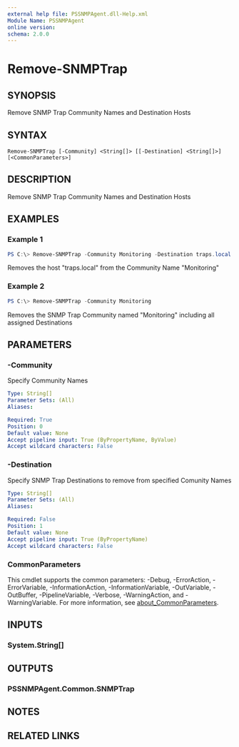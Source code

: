 ```yaml
---
external help file: PSSNMPAgent.dll-Help.xml
Module Name: PSSNMPAgent
online version:
schema: 2.0.0
---
```


# Remove-SNMPTrap

## SYNOPSIS
Remove SNMP Trap Community Names and Destination Hosts

## SYNTAX

```
Remove-SNMPTrap [-Community] <String[]> [[-Destination] <String[]>] [<CommonParameters>]
```

## DESCRIPTION
Remove SNMP Trap Community Names and Destination Hosts

## EXAMPLES

### Example 1
```powershell
PS C:\> Remove-SNMPTrap -Community Monitoring -Destination traps.local
```

Removes the host "traps.local" from the Community Name "Monitoring"

### Example 2
```powershell
PS C:\> Remove-SNMPTrap -Community Monitoring
```

Removes the SNMP Trap Community named "Monitoring" including all assigned Destinations

## PARAMETERS

### -Community
Specify Community Names

```yaml
Type: String[]
Parameter Sets: (All)
Aliases:

Required: True
Position: 0
Default value: None
Accept pipeline input: True (ByPropertyName, ByValue)
Accept wildcard characters: False
```

### -Destination
Specify SNMP Trap Destinations to remove from specified Comunity Names

```yaml
Type: String[]
Parameter Sets: (All)
Aliases:

Required: False
Position: 1
Default value: None
Accept pipeline input: True (ByPropertyName)
Accept wildcard characters: False
```

### CommonParameters
This cmdlet supports the common parameters: -Debug, -ErrorAction, -ErrorVariable, -InformationAction, -InformationVariable, -OutVariable, -OutBuffer, -PipelineVariable, -Verbose, -WarningAction, and -WarningVariable. For more information, see [about_CommonParameters](http://go.microsoft.com/fwlink/?LinkID=113216).

## INPUTS

### System.String[]

## OUTPUTS

### PSSNMPAgent.Common.SNMPTrap

## NOTES

## RELATED LINKS
